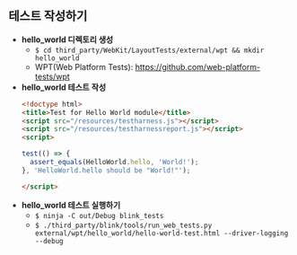 ## 테스트 작성하기
- **hello_world 디렉토리 생성**
  - ```$ cd third_party/WebKit/LayoutTests/external/wpt && mkdir hello_world```
  - WPT(Web Platform Tests): https://github.com/web-platform-tests/wpt
- **hello_world 테스트 작성**
  ```html
  <!doctype html>
  <title>Test for Hello World module</title>
  <script src="/resources/testharness.js"></script>
  <script src="/resources/testharnessreport.js"></script>
  <script>

  test(() => {
    assert_equals(HelloWorld.hello, 'World!');
  }, 'HelloWorld.hello should be "World!"');

  </script>
  ```
- **hello_world 테스트 실행하기**
  - ```$ ninja -C out/Debug blink_tests```
  - ```$ ./third_party/blink/tools/run_web_tests.py external/wpt/hello_world/hello-world-test.html --driver-logging --debug```


